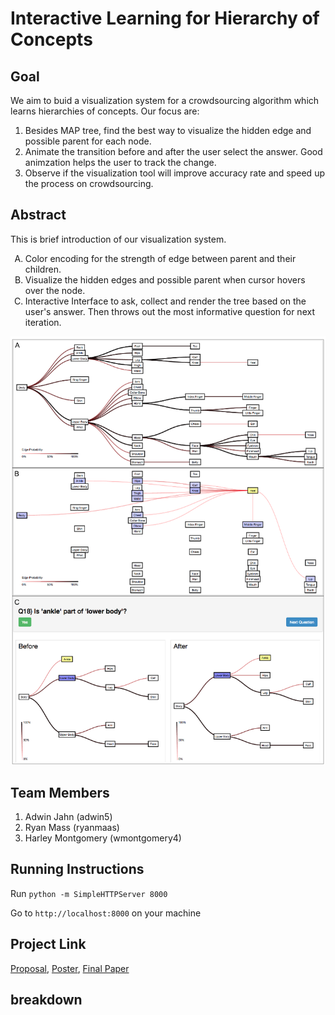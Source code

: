 Interactive Learning for Hierarchy of Concepts
===============
## Goal
We aim to buid a visualization system for a crowdsourcing algorithm which learns hierarchies of concepts. Our focus are:

1. Besides MAP tree, find the best way to visualize the hidden edge and possible parent for each node. 
2. Animate the transition before and after the user select the answer. Good animzation helps the user to track the change.
3. Observe if the visualization tool will improve accuracy rate and speed up the process on crowdsourcing.

## Abstract
This is brief introduction of our visualization system.
<ol type="A">
  <li>Color encoding for the strength of edge between parent and their children.</li>
  <li>Visualize the hidden edges and possible parent when cursor hovers over the node.</li>
  <li>Interactive Interface to ask, collect and render the tree based on the user's answer. Then throws out the most informative question for next iteration.</li>
</ol>

![abstract picture](https://github.com/CSE512-16S/fp-adwin5-wmontgomery4-ryanmaas/blob/master/resource/summary.png)

## Team Members
1. Adwin Jahn (adwin5)
2. Ryan Mass (ryanmaas)
3. Harley Montgomery (wmontgomery4)

## Running Instructions
Run 
`python -m SimpleHTTPServer 8000`

Go to `http://localhost:8000` on your machine

## Project Link

[Proposal](https://github.com/CSE512-16S/fp-adwin5-wmontgomery4-ryanmaas/blob/master/resource/proposal-adwin555-wmonty-massr.pdf), 
[Poster](https://github.com/CSE512-16S/fp-adwin5-wmontgomery4-ryanmaas/raw/master/final/poster-adwin555-wmonty-massr.pdf),
[Final Paper](https://github.com/CSE512-16S/fp-adwin5-wmontgomery4-ryanmaas/raw/master/final/paper-adwin555-wmonty-massr.pdf)

## breakdown


